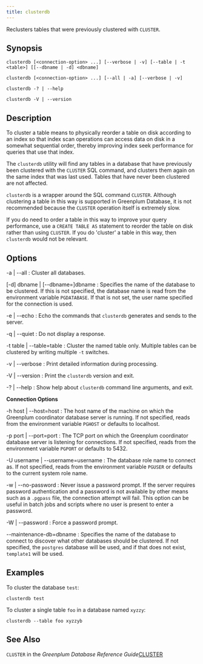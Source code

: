 ```yaml
---
title: clusterdb 
---
```


Reclusters tables that were previously clustered with `CLUSTER`.

## <a id="section2"></a>Synopsis 

``` {#client_util_synopsis}
clusterdb [<connection-option> ...] [--verbose | -v] [--table | -t <table>] [[--dbname | -d] <dbname]

clusterdb [<connection-option> ...] [--all | -a] [--verbose | -v]

clusterdb -? | --help

clusterdb -V | --version
```

## <a id="section3"></a>Description 

To cluster a table means to physically reorder a table on disk according to an index so that index scan operations can access data on disk in a somewhat sequential order, thereby improving index seek performance for queries that use that index.

The `clusterdb` utility will find any tables in a database that have previously been clustered with the `CLUSTER` SQL command, and clusters them again on the same index that was last used. Tables that have never been clustered are not affected.

`clusterdb` is a wrapper around the SQL command `CLUSTER`. Although clustering a table in this way is supported in Greenplum Database, it is not recommended because the `CLUSTER` operation itself is extremely slow.

If you do need to order a table in this way to improve your query performance, use a `CREATE TABLE AS` statement to reorder the table on disk rather than using `CLUSTER`. If you do 'cluster' a table in this way, then `clusterdb` would not be relevant.

## <a id="section4"></a>Options 

-a \| --all
:   Cluster all databases.

\[-d\] dbname \| \[--dbname=\]dbname
:   Specifies the name of the database to be clustered. If this is not specified, the database name is read from the environment variable `PGDATABASE`. If that is not set, the user name specified for the connection is used.

-e \| --echo
:   Echo the commands that `clusterdb` generates and sends to the server.

-q \| --quiet
:   Do not display a response.

-t table \| --table=table
:   Cluster the named table only. Multiple tables can be clustered by writing multiple `-t` switches.

-v \| --verbose
:   Print detailed information during processing.

-V \| --version
:   Print the `clusterdb` version and exit.

-? \| --help
:   Show help about `clusterdb` command line arguments, and exit.

**Connection Options**

-h host \| --host=host
:   The host name of the machine on which the Greenplum coordinator database server is running. If not specified, reads from the environment variable `PGHOST` or defaults to localhost.

-p port \| --port=port
:   The TCP port on which the Greenplum coordinator database server is listening for connections. If not specified, reads from the environment variable `PGPORT` or defaults to 5432.

-U username \| --username=username
:   The database role name to connect as. If not specified, reads from the environment variable `PGUSER` or defaults to the current system role name.

-w \| --no-password
:   Never issue a password prompt. If the server requires password authentication and a password is not available by other means such as a `.pgpass` file, the connection attempt will fail. This option can be useful in batch jobs and scripts where no user is present to enter a password.

-W \| --password
:   Force a password prompt.

--maintenance-db=dbname
:   Specifies the name of the database to connect to discover what other databases should be clustered. If not specified, the `postgres` database will be used, and if that does not exist, `template1` will be used.

## <a id="section6"></a>Examples 

To cluster the database `test`:

```
clusterdb test
```

To cluster a single table `foo` in a database named `xyzzy`:

```
clusterdb --table foo xyzzyb
```

## <a id="section7"></a>See Also 

`CLUSTER` in the *Greenplum Database Reference Guide*[CLUSTER](../../ref_guide/sql_commands/CLUSTER.html)

